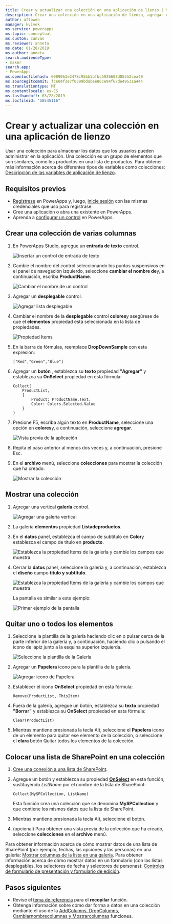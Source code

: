 ```yaml
---
title: Crear y actualizar una colección en una aplicación de lienzo | Microsoft Docs
description: Crear una colección en una aplicación de lienzo, agregar elementos a la colección y quitar uno o todos los elementos
author: aftowen
manager: kvivek
ms.service: powerapps
ms.topic: conceptual
ms.custom: canvas
ms.reviewer: anneta
ms.date: 01/28/2019
ms.author: anneta
search.audienceType:
- maker
search.app:
- PowerApps
ms.openlocfilehash: 6089063e2478c95bb5bfbc5926608d85552cea40
ms.sourcegitcommit: fc604f3e7f0399bdabee86ce94f67de49531a444
ms.translationtype: MT
ms.contentlocale: es-ES
ms.lasthandoff: 03/28/2019
ms.locfileid: "58545116"
---
```

# <a name="create-and-update-a-collection-in-a-canvas-app"></a>Crear y actualizar una colección en una aplicación de lienzo

Usar una colección para almacenar los datos que los usuarios pueden administrar en la aplicación. Una colección es un grupo de elementos que son similares, como los productos en una lista de productos. Para obtener más información acerca de diferentes tipos de variables como colecciones: [Descripción de las variables de aplicación de lienzo](working-with-variables.md).

## <a name="prerequisites"></a>Requisitos previos

- [Regístrese](../signup-for-powerapps.md) en PowerApps y, luego, [inicie sesión](https://web.powerapps.com?utm_source=padocs&utm_medium=linkinadoc&utm_campaign=referralsfromdoc) con las mismas credenciales que usó para registrase.
- Cree una aplicación o abra una existente en PowerApps.
- Aprenda a [configurar un control](add-configure-controls.md) en PowerApps.

## <a name="create-a-multicolumn-collection"></a>Crear una colección de varias columnas

1. En PowerApps Studio, agregue un **entrada de texto** control.

    ![Insertar un control de entrada de texto](./media/create-update-collection/add-textbox.png)

1. Cambie el nombre del control seleccionando los puntos suspensivos en el panel de navegación izquierdo, seleccione **cambiar el nombre de**y, a continuación, escriba **ProductName**.

    ![Cambiar el nombre de un control](./media/create-update-collection/rename-textbox.png)

1. Agregar un **desplegable** control.

    ![Agregar lista desplegable](./media/create-update-collection/add-dropdown.png)

1. Cambiar el nombre de la **desplegable** control **colores**y asegúrese de que el **elementos** propiedad está seleccionada en la lista de propiedades.

    ![Propiedad Items](./media/create-update-collection/items-property.png)

1. En la barra de fórmulas, reemplace **DropDownSample** con esta expresión:

    `["Red","Green","Blue"]`

1. Agregar un **botón** , establezca su **texto** propiedad **"Agregar"** y establezca su **OnSelect** propiedad en esta fórmula:

    ```powerapps-dot
    Collect(
        ProductList,
        {
            Product: ProductName.Text,
            Color: Colors.Selected.Value
        }
    )
    ```

1. Presione F5, escriba algún texto en **ProductName**, seleccione una opción en **colores**y, a continuación, seleccione **agregar**.

    ![Vista previa de la aplicación](./media/create-update-collection/preview-add.png)

1. Repita el paso anterior al menos dos veces y, a continuación, presione Esc.

1. En el **archivo** menú, seleccione **colecciones** para mostrar la colección que ha creado.

    ![Mostrar la colección](./media/create-update-collection/show-collection.png)

## <a name="show-a-collection"></a>Mostrar una colección

1. Agregar una vertical **galería** control.

    ![Agregar una galería vertical](./media/create-update-collection/add-gallery.png)

1. La galería **elementos** propiedad **Listadeproductos**.

1. En el **datos** panel, establezca el campo de subtítulo en **Color**y establezca el campo de título en **producto**.

    ![Establezca la propiedad Items de la galería y cambie los campos que muestra](./media/create-update-collection/configure-gallery.png)

1. Cerrar la **datos** panel, seleccione la galería y, a continuación, establezca el **diseño** campo **título y subtítulo**.

    ![Establezca la propiedad Items de la galería y cambie los campos que muestra](./media/create-update-collection/change-layout.png)

    La pantalla es similar a este ejemplo:

    ![Primer ejemplo de la pantalla](./media/create-update-collection/screen-example1.png)

## <a name="remove-one-or-all-items"></a>Quitar uno o todos los elementos

1. Seleccione la plantilla de la galería haciendo clic en o pulsar cerca de la parte inferior de la galería y, a continuación, haciendo clic o pulsando el icono de lápiz junto a la esquina superior izquierda.

    ![Seleccione la plantilla de la Galería](./media/create-update-collection/select-template.png)

1. Agregar un **Papelera** icono para la plantilla de la galería.

    ![Agregar icono de Papelera](./media/create-update-collection/trash-icon.png)

1. Establecer el icono **OnSelect** propiedad en esta fórmula:

    `Remove(ProductList, ThisItem)`

1. Fuera de la galería, agregue un botón, establezca su **texto** propiedad **"Borrar"** y establezca su **OnSelect** propiedad en esta fórmula:

    `Clear(ProductList)`

1. Mientras mantiene presionada la tecla Alt, seleccione el **Papelera** icono de un elemento para quitar ese elemento de la colección, o seleccione el **clara** botón Quitar todos los elementos de la colección.

## <a name="put-a-sharepoint-list-into-a-collection"></a>Colocar una lista de SharePoint en una colección

1. [Cree una conexión a una lista de SharePoint](connections/connection-sharepoint-online.md#create-a-connection).

1. Agregue un botón y establezca su propiedad **[OnSelect](controls/properties-core.md)** en esta función, sustituyendo *ListName* por el nombre de la lista de SharePoint:<br>

    `Collect(MySPCollection, ListName)`

    Esta función crea una colección que se denomina **MySPCollection** y que contiene los mismos datos que la lista de SharePoint.

1. Mientras mantiene presionada la tecla Alt, seleccione el botón.

1. (opcional) Para obtener una vista previa de la colección que ha creado, seleccione **colecciones** en el **archivo** menú.

Para obtener información acerca de cómo mostrar datos de una lista de SharePoint (por ejemplo, fechas, las opciones y las personas) en una galería: [Mostrar columnas de la lista en una galería](connections/connection-sharepoint-online.md#show-list-columns-in-a-gallery). Para obtener información acerca de cómo mostrar datos en un formulario (con las listas desplegables, los selectores de fecha y selectores de personas): [Controles de formulario de presentación y formulario de edición](controls/control-form-detail.md).

## <a name="next-steps"></a>Pasos siguientes

- Revise el [tema de referencia](functions/function-clear-collect-clearcollect.md) para el **recopilar** función.
- Obtenga información sobre cómo dar forma a datos en una colección mediante el uso de la [AddColumns, DropColumns, Cambiarnombrecolumnas y Mostrarcolumnas](functions/function-table-shaping.md) funciones.
